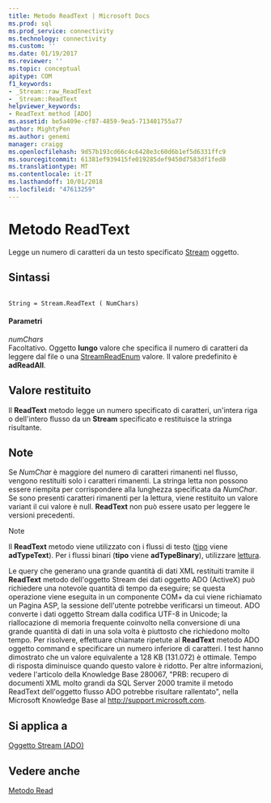 ```yaml
---
title: Metodo ReadText | Microsoft Docs
ms.prod: sql
ms.prod_service: connectivity
ms.technology: connectivity
ms.custom: ''
ms.date: 01/19/2017
ms.reviewer: ''
ms.topic: conceptual
apitype: COM
f1_keywords:
- _Stream::raw_ReadText
- _Stream::ReadText
helpviewer_keywords:
- ReadText method [ADO]
ms.assetid: be5a409e-cf87-4859-9ea5-713401755a77
author: MightyPen
ms.author: genemi
manager: craigg
ms.openlocfilehash: 9d57b193cd66c4c6428e3c60d6b1ef5d6331ffc9
ms.sourcegitcommit: 61381ef939415fe019285def9450d7583df1fed0
ms.translationtype: MT
ms.contentlocale: it-IT
ms.lasthandoff: 10/01/2018
ms.locfileid: "47613259"
---
```

# <a name="readtext-method"></a>Metodo ReadText
Legge un numero di caratteri da un testo specificato [Stream](../../../ado/reference/ado-api/stream-object-ado.md) oggetto.  
  
## <a name="syntax"></a>Sintassi  
  
```  
  
String = Stream.ReadText ( NumChars)  
```  
  
#### <a name="parameters"></a>Parametri  
 *numChars*  
 Facoltativo. Oggetto **lungo** valore che specifica il numero di caratteri da leggere dal file o una [StreamReadEnum](../../../ado/reference/ado-api/streamreadenum.md) valore. Il valore predefinito è **adReadAll**.  
  
## <a name="return-value"></a>Valore restituito  
 Il **ReadText** metodo legge un numero specificato di caratteri, un'intera riga o dell'intero flusso da un **Stream** specificato e restituisce la stringa risultante.  
  
## <a name="remarks"></a>Note  
 Se *NumChar* è maggiore del numero di caratteri rimanenti nel flusso, vengono restituiti solo i caratteri rimanenti. La stringa letta non possono essere riempita per corrispondere alla lunghezza specificata da *NumChar*. Se sono presenti caratteri rimanenti per la lettura, viene restituito un valore variant il cui valore è null. **ReadText** non può essere usato per leggere le versioni precedenti.  
  
> [!NOTE]
>  Il **ReadText** metodo viene utilizzato con i flussi di testo ([tipo](../../../ado/reference/ado-api/type-property-ado-stream.md) viene **adTypeText**). Per i flussi binari (**tipo** viene **adTypeBinary**), utilizzare [lettura](../../../ado/reference/ado-api/read-method.md).  
  
 Le query che generano una grande quantità di dati XML restituiti tramite il **ReadText** metodo dell'oggetto Stream dei dati oggetto ADO (ActiveX) può richiedere una notevole quantità di tempo da eseguire; se questa operazione viene eseguita in un componente COM+ da cui viene richiamato un Pagina ASP, la sessione dell'utente potrebbe verificarsi un timeout. ADO converte i dati oggetto Stream dalla codifica UTF-8 in Unicode; la riallocazione di memoria frequente coinvolto nella conversione di una grande quantità di dati in una sola volta è piuttosto che richiedono molto tempo. Per risolvere, effettuare chiamate ripetute al **ReadText** metodo ADO oggetto command e specificare un numero inferiore di caratteri. I test hanno dimostrato che un valore equivalente a 128 KB (131.072) è ottimale. Tempo di risposta diminuisce quando questo valore è ridotto. Per altre informazioni, vedere l'articolo della Knowledge Base 280067, "PRB: recupero di documenti XML molto grandi da SQL Server 2000 tramite il metodo ReadText dell'oggetto flusso ADO potrebbe risultare rallentato", nella Microsoft Knowledge Base al http://support.microsoft.com.  
  
## <a name="applies-to"></a>Si applica a  
 [Oggetto Stream (ADO)](../../../ado/reference/ado-api/stream-object-ado.md)  
  
## <a name="see-also"></a>Vedere anche  
 [Metodo Read](../../../ado/reference/ado-api/read-method.md)
